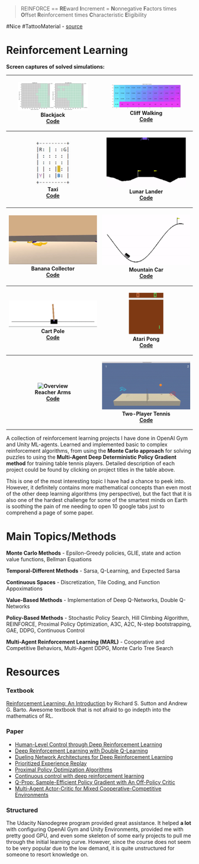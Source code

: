 > REINFORCE == **RE**ward **I**ncrement = **N**onnegative **F**actors times **O**ffset **R**einforcement times **C**haracteristic **E**ligibility

#Nice #TattooMaterial - [source](http://www-anw.cs.umass.edu/~barto/courses/cs687/williams92simple.pdf)

# Reinforcement Learning

**Screen captures of solved simulations:**

<table style="width:100%" align="center" valign="center">
  <tr>
    <th width="33.3%">
      <p align="center">
           <a><img src="1_Blackjack/output/result2.png" alt="Overview" width="80%" height="80%"></a>
           <br>Blackjack
           <br><a href="1_Blackjack">Code</a>
      </p>
    </th>
    <th>
      <p align="center">
         <a><img src="2_Cliff_Walking/output/expsarsa_policy.png" alt="Overview" width="80%" height="80%"></a>
         <br>Cliff Walking
         <br><a href="2_Cliff_Walking">Code</a>
      </p>
    </th>
      </tr>
  <tr>
    <th width="33.3%">
        <p align="center">
         <a><img src="3_Taxi/output/taxi_visual.gif" alt="Overview" width="40%" height="40%"></a>
         <br>Taxi
         <br><a href="3_Taxi">Code</a>
      </p>
    </th>
    </th width="33.3%">
    <th><p align="center">
           <a><img src="4_Lunar_Lander/output/result.gif" alt="Overview" width="90%" height="90%"></a>
           <br>Lunar Lander
           <br><a href="4_Lunar_Lander">Code</a>
        </p>
    </th>
      </tr>
  <tr>
    <th width="33.3%">
      <p align="center">
           <a><img src="5_Banana_Collector/output/result.gif" alt="Overview" width="100%" height="100%"></a>
           <br>Banana Collector
           <br><a href="5_Banana_Collector">Code</a>
        </p>
    </th>
    <th width="33.3%">
          <p align="center">
           <a><img src="6_Mountain_Car/output/result.gif" alt="Overview" width="100%" height="100%"></a>
           <br>Mountain Car
           <br><a href="6_Mountain_Car">Code</a>
        </p>
    </th>
    </tr>
  <tr>
    <th width="33.3%">
      <p align="center">
           <a><img src="7_Cart_Pole/output/result.gif" alt="Overview" width="100%" height="100%"></a>
           <br>Cart Pole
           <br><a href="7_Cart_Pole">Code</a>
        </p>
    </th>
    <th width="33.3%">
      <p align="center">
           <a><img src="8_Atari_Pong/output/result.gif" alt="Overview" width="40%" height="40%"></a>
           <br>Atari Pong
           <br><a href="8_Atari_Pong">Code</a>
        </p>
    </th>
    </tr>
  <tr>
    <th width="33.3%">
          <p align="center">
           <a><img src="9_Reacher_Robots/output/result.gif" alt="Overview" width="100%" height="100%"></a>
           <br>Reacher Arms
           <br><a href="9_Reacher_Robots">Code</a>
        </p>
    </th>
      <th width="33.3%">
          <p align="center">
           <a><img src="10_Tennis/output/result.gif" alt="Overview" width="100%" height="100%"></a>
           <br>Two-Player Tennis 
           <br><a href="10_Tennis">Code</a>
        </p>
    </th>
  </tr>
</table>

A collection of reinforcement learning projects I have done in OpenAI Gym and Unity ML-agents. Learned and implemented basic to complex reinforcement algorithms, from using the **Monte Carlo approach** for solving puzzles to using the **Multi-Agent Deep Deterministic Policy Gradient method** for training table tennis players. Detailed description of each project could be found by clicking on project titles in the table above. 

This is one of the most interesting topic I have had a chance to peek into. However, it definitely contains more mathematical concepts than even most of the other deep learning algorithms (my perspective), but the fact that it is also one of the hardest challenge for some of the smartest minds on Earth is soothing the pain of me needing to open 10 google tabs just to comprehend a page of some paper. 

# Main Topics/Methods

**Monte Carlo Methods** - Epsilon-Greedy policies, GLIE, state and action value functions, Bellman Equations

**Temporal-Different Methods** - Sarsa, Q-Learning, and Expected Sarsa

**Continuous Spaces** - Discretization, Tile Coding, and Function Appoximations

**Value-Based Methods** - Implementation of Deep Q-Networks, Double Q-Networks

**Policy-Based Methods** - Stochastic Policy Search, Hill Climbing Algorithm, REINFORCE, Proximal Policy Optimization, A3C, A2C, N-step bootstrapping, GAE, DDPG, Continuous Control

**Multi-Agent Reinforcement Learning (MARL)** - Cooperative and Competitive Behaviors, Multi-Agent DDPG, Monte Carlo Tree Search

# Resources

### Textbook

[Reinforcement Learning: An Introduction](http://incompleteideas.net/book/the-book-2nd.html) by Richard S. Sutton and Andrew G. Barto. Awesome textbook that is not afraid to go indepth into the mathematics of RL. 

### Paper

- [Human-Level Control through Deep Reinforcement Learning](https://storage.googleapis.com/deepmind-media/dqn/DQNNaturePaper.pdf)
- [Deep Reinforcement Learning with Double Q-Learning](https://arxiv.org/abs/1509.06461)
- [Dueling Network Architectures for Deep Reinforcement Learning](https://arxiv.org/abs/1511.06581)
- [Prioritized Experience Replay](https://arxiv.org/abs/1511.05952)
- [Proximal Policy Optimization Algorithms](https://arxiv.org/abs/1707.06347)
- [Continuous control with deep reinforcement learning](https://arxiv.org/abs/1509.02971)
- [Q-Prop: Sample-Efficient Policy Gradient with An Off-Policy Critic](https://arxiv.org/abs/1611.02247)
- [Multi-Agent Actor-Critic for Mixed Cooperative-Competitive Environments](https://arxiv.org/pdf/1706.02275.pdf?source=post_page---------------------------)

### Structured

The Udacity Nanodegree program provided great assistance. It helped **a lot** with configuring OpenAI Gym and Unity Environments, provided me with pretty good GPU, and even some skeleton of some early projects to pull me through the initial learning curve. However, since the course does not seem to be very popular due to the low demand, it is quite unstructured for someone to resort knowledge on. 
